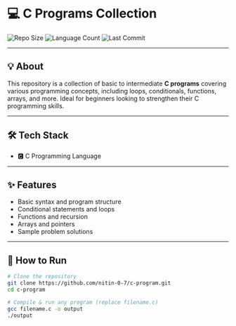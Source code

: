 # 💻 C Programs Collection

![Repo Size](https://img.shields.io/github/repo-size/nitin-0-7/c-program?style=for-the-badge)
![Language Count](https://img.shields.io/github/languages/count/nitin-0-7/c-program?style=for-the-badge)
![Last Commit](https://img.shields.io/github/last-commit/nitin-0-7/c-program?style=for-the-badge)

---

## 💡 About  
This repository is a collection of basic to intermediate **C programs** covering various programming concepts, including loops, conditionals, functions, arrays, and more. Ideal for beginners looking to strengthen their C programming skills.

---

## 🛠️ Tech Stack  
- 🅲 C Programming Language

---

## ✨ Features  
- Basic syntax and program structure  
- Conditional statements and loops  
- Functions and recursion  
- Arrays and pointers  
- Sample problem solutions

---

## 🚀 How to Run  

```bash
# Clone the repository
git clone https://github.com/nitin-0-7/c-program.git
cd c-program

# Compile & run any program (replace filename.c)
gcc filename.c -o output
./output
